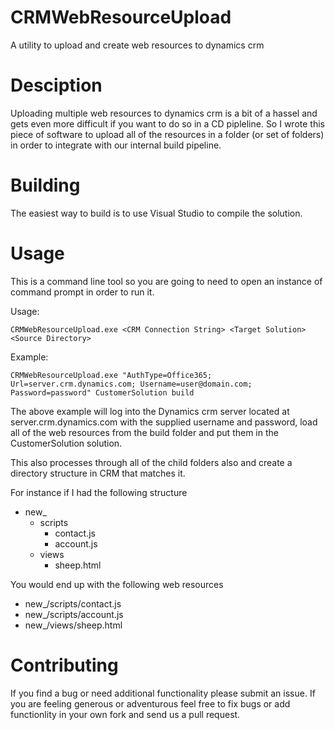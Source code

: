 # CRMWebResourceUpload
A utility to upload and create web resources to dynamics crm

# Desciption
Uploading multiple web resources to dynamics crm is a bit of a hassel and gets even more difficult if you want to do so in 
a CD pipleline. So I wrote this piece of software to upload all of the resources in a folder (or set of folders) in order to integrate
with our internal build pipeline.

# Building
The easiest way to build is to use Visual Studio to compile the solution.

# Usage
This is a command line tool so you are going to need to open an instance of command prompt in order to run it.

Usage:

`CRMWebResourceUpload.exe <CRM Connection String> <Target Solution> <Source Directory>`

Example:

`CRMWebResourceUpload.exe "AuthType=Office365; Url=server.crm.dynamics.com; Username=user@domain.com; Password=password" CustomerSolution build`

The above example will log into the Dynamics crm server located at server.crm.dynamics.com 
with the supplied username and password, load all of the web resources from the build 
folder and put them in the CustomerSolution solution. 

This also processes through all of the child folders also and create a directory structure in CRM that matches it. 

For instance if I had the following structure
- new_
    - scripts
        - contact.js
        - account.js
    - views
        - sheep.html

You would end up with the following  web resources

- new_/scripts/contact.js
- new_/scripts/account.js
- new_/views/sheep.html

# Contributing
If you find a bug or need additional functionality please submit an issue. If you are feeling
generous or adventurous feel free to fix bugs or add functionlity in your own fork and send us
a pull request.